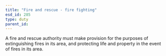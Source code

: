 ```yaml
---
title: "Fire and rescue - fire fighting"
esd_id: 285
type: duty
parent_id:  
---
```


A fire and rescue authority must make provision for the purposes of  extinguishing fires in its area, and protecting life and property in the event of fires in its area.

